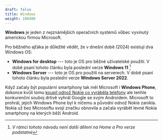 ```yaml
---
draft: false
title: Windows
weight: 100400
---
```


**Windows** je jeden z nejznámějších operačních systémů vůbec vyvinutý americkou firmou Microsoft.

Pro běžného ajťáka je důležité vědět, že v dnešní době (2024) existují dva Windows OS:

- **Windows for desktop** --- toto je OS pro běžné uživatelské použití. V době psaní tohoto článku byla poslední verze **Windows 11** [^d] 
- **Windows Server** --- toto je OS pro použití na serverech. V době psaní tohoto článku byla poslední verze **Windows Server 2022**.

Když začaly být populární smartphony tak měl Microsoft i **Windows Phone**, dokonce kvůli tomu [koupil odnož Nokie co vyráběla telefony](https://www.theregister.com/2024/05/05/microsoft_nokia_anniversary/) ale tenhle konkurenční souboj drtivě vyhrál Google se svým Androidem. Microsoft to prohrál, jejich Windows Phone byl k ničemu a původní odnož Nokie zanikla. Nokia už bez Microsoftu svoji značku obnovila a začala vyrábět levné Nokia smartphony na kterých běží Android.

[^d]: *V rámci tohoto návodu není další dělení na Home a Pro verze podstatné*
